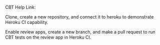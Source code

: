 CBT Help Link: 

Clone, create a new repository, and connect it to heroku to demonstrate Heroku CI capability.

Enable review apps, create a new branch, and make a pull request to run CBT tests on the review app in Heroku CI.
